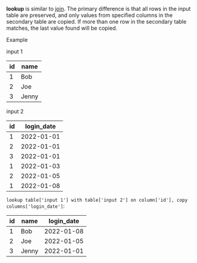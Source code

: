 **lookup** is similar to [join](./join.md). The primary difference is that all rows in the input table are preserved, and only values from specified columns in the secondary table are copied. If more than one row in the secondary table matches, the last value found will be copied.

Example

input 1

| id  | name  |
| --- | ----- |
| 1   | Bob   |
| 2   | Joe   |
| 3   | Jenny |

input 2

| id  | login_date |
| --- | ---------- |
| 1   | 2022-01-01 |
| 2   | 2022-01-01 |
| 3   | 2022-01-01 |
| 1   | 2022-01-03 |
| 2   | 2022-01-05 |
| 1   | 2022-01-08 |

`lookup table['input 1'] with table['input 2'] on column['id'], copy columns['login_date']`:

| id  | name  | login_date |
| --- | ----- | ---------- |
| 1   | Bob   | 2022-01-08 |
| 2   | Joe   | 2022-01-05 |
| 3   | Jenny | 2022-01-01 |
